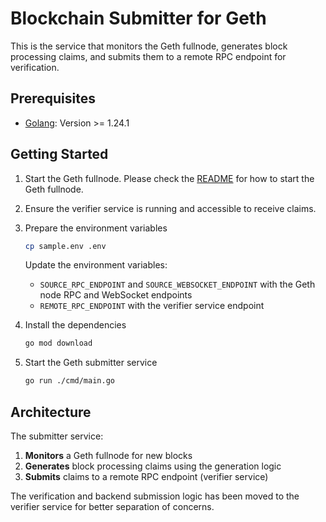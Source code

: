 # Blockchain Submitter for Geth

This is the service that monitors the Geth fullnode, generates block processing claims, and submits them to a remote RPC endpoint for verification.

## Prerequisites

- [Golang](https://go.dev/doc/install): Version >= 1.24.1

## Getting Started

1. Start the Geth fullnode. Please check the [README](../../../generation/block-processing/evm/go/README.md) for how to start the Geth fullnode.
2. Ensure the verifier service is running and accessible to receive claims.
3. Prepare the environment variables

   ```bash
   cp sample.env .env
   ```

   Update the environment variables:
   - `SOURCE_RPC_ENDPOINT` and `SOURCE_WEBSOCKET_ENDPOINT` with the Geth node RPC and WebSocket endpoints
   - `REMOTE_RPC_ENDPOINT` with the verifier service endpoint

4. Install the dependencies

   ```bash
   go mod download
   ```

5. Start the Geth submitter service

   ```bash
   go run ./cmd/main.go
   ```

## Architecture

The submitter service:

1. **Monitors** a Geth fullnode for new blocks
2. **Generates** block processing claims using the generation logic
3. **Submits** claims to a remote RPC endpoint (verifier service)

The verification and backend submission logic has been moved to the verifier service for better separation of concerns.
